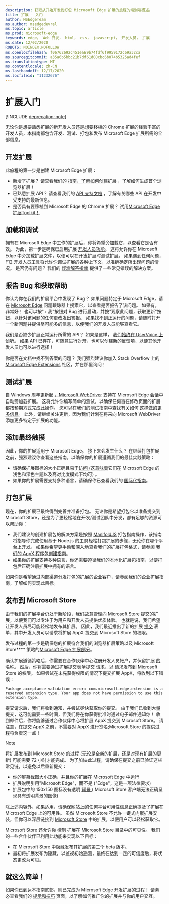 ```yaml
---
description: 获取从开始开发到打包 Microsoft Edge 扩展的旅程的端到端概述。
title: 扩展 - 入门
author: MSEdgeTeam
ms.author: msedgedevrel
ms.topic: article
ms.prod: microsoft-edge
keywords: edge， Web 开发， html， css， javascript， 开发人员， 扩展
ms.date: 12/02/2020
ROBOTS: NOINDEX,NOFOLLOW
ms.openlocfilehash: f06762692c451ea89b74fdf6f9959172c69a32ca
ms.sourcegitcommit: a35a6b5bbc21b7df61d08cbc6b074b5325ad4fef
ms.translationtype: MT
ms.contentlocale: zh-CN
ms.lasthandoff: 12/17/2020
ms.locfileid: "11232676"
---
```

# 扩展入门  

[!INCLUDE [deprecation-note](includes/deprecation-note.md)]  

无论你是想要熟悉扩展的新开发人员还是想要移植的 Chrome 扩展的经验丰富的开发人员，本指南都包含开发、测试、打包和发布 Microsoft Edge 扩展所需的全部信息。 

## 开发扩展

此旅程的第一步是创建 Microsoft Edge 扩展： 
- 新增了扩展？ 请查看我们的 [指南，了解如何创建扩展](./guides/creating-an-extension.md) ，了解如何生成首个浏览器扩展！ 
- 已熟悉扩展 API？ 请查看我们的 [API 支持文档](./api-support.md) ，了解有关哪些 API 在开发中受支持的最新信息。 
- 是否具有要移植到 Microsoft Edge 的 Chrome 扩展？ 试用[Microsoft Edge 扩展Toolkit！](./guides/porting-chrome-extensions.md)

## 加载和调试

拥有在 Microsoft Edge 中工作的扩展后，你将希望旁加载它，以查看它是否有效。 为此，第一步是确保已启用扩展 [开发人员功能](./guides/adding-and-removing-extensions.md)。 这将允许你在 Microsoft Edge 中旁加载扩展文件，以便可以在开发扩展时测试扩展。 如果遇到任何问题，F12 开发人员工具将允许你调试扩展的各种上下文[](./guides/debugging-extensions.md)，以准确确定所出现问题的情况。 是否仍有问题？ 我们的 [疑难解答指南](./troubleshooting.md) 提供了一些常见错误的解决方案。 

## 报告 Bug 和获取帮助

你认为你在我们的扩展平台中发现了 Bug？ 如果问题特定于 Microsoft Edge，请在 [Microsoft Edge](https://developer.microsoft.com/microsoft-edge/platform/issues/) 问题跟踪器上搜索它，以查看是否报告了该问题。 如果有，非常好！ 也可以按"+ 我"按钮对 Bug 进行启动，并按"观察此问题，获取更新"按钮，以针对该问题的任何更改发出警报。 如果找不到正运行的问题，请随时打开一个新问题并提供尽可能多的信息，以便我们的开发人员能够查看它。 

我们是否缺少扩展正常运行所需的 API？ 如果是这样， [我们始终在 UserVoice 上侦听](https://wpdev.uservoice.com/forums/257854-microsoft-edge-developer/category/87962-extensions)。 如果 API 已存在，可随意进行对开，也可以创建新的反馈项，以便其他开发人员也可以进行选择！ 

你是否在文档中找不到答案的问题？ 我们强烈建议你加入 Stack Overflow 上的 [Microsoft Edge Extensions](https://stackoverflow.com/questions/tagged/microsoft-edge-extension) 社区，并在那里询问！

## 测试扩展

自 Windows 周年更新起 [，Microsoft WebDriver](../webdriver/index.md) 支持在 Microsoft Edge 会话中自动旁加载扩展。 这将允许你编写简单的测试，以确保任何旨在修改页面的扩展都按预期方式完成此操作。 您可以在我们的测试指南中查找有关如何 [这样做的更多信息](./guides/packaging/creating-and-testing-extension-packages.md#automated-testing-with-webdriver)。 此外，请继续关注更新，因为我们计划在将来向 Microsoft WebDriver 添加更多特定于扩展的功能。

## 添加最终触摸

因此，你的扩展适用于 Microsoft Edge。 接下来会发生什么？ 在继续打包扩展之前，强烈建议你查看这些指南，以确保你的扩展遵循我们的最佳实践策略： 
- 请确保扩展图标的大小正确且[](./guides/design.md)易于[访问 (这意味着](./guides/accessibility.md)它们在 Microsoft Edge 的浅色和深色主题以及高对比度模式下均可) 。 
- 如果你的扩展需要支持多种语言，请确保你已查看我们的 [国际化指南](./guides/internationalization.md)。 

## 打包扩展

现在，你的扩展已最终得到完善并准备打包。 无论你是希望打包它以准备提交到 Microsoft Store，还是为了更轻松地在开发/测试团队中分发，都有足够的资源可以帮助你： 

- 我们建议的创建扩展包的解决方案是按照 [ManifoldJS](./guides/packaging/using-manifoldjs-to-package-extensions.md) 打包指南操作，该指南将指导你完成使用基于 Node.js 的工具轻松打包扩展的步骤，无论你在哪个平台上开发。 如果你希望更手动和深入地查看我们的扩展打包格式，请参阅 [我们的 AppX 程序包创建指南](./guides/packaging/creating-and-testing-extension-packages.md#preparing-the-submission-folder)。 
- 如果你的扩展支持多种语言，你还需要遵循我们的本地化扩展包指南，以便打包[](./guides/packaging/localizing-extension-packages.md)后正确注册扩展中拥有的语言。 

如果你是希望通过内部渠道分发打包的扩展的企业客户，请参阅我们的企业扩展指南，了解如何实现此目标[](./extensions-for-enterprise.md)。  

## 发布到 Microsoft Store

由于我们的扩展平台仍处于新阶段，我们故意管理向 Microsoft Store 提交的扩展，以便我们可以专注于为用户和开发人员提供优质体验。 也就是说，我们希望让开发人员尽可能轻松地发布其扩展。 因此，我们最近推出了新的扩展 [提交](https://aka.ms/extension-request) 表单，其中开发人员可以请求将扩展 AppX 提交到 Microsoft Store 的权限。
 
发布过程的第一步是确保您的扩展符合我们的浏览器扩展策略以及 Microsoft Store**** 策略的[Microsoft Edge 扩展部分](https://msdn.microsoft.com/library/windows/apps/dn764944.aspx#pol_10_12)。  

<!--  The first step of the publishing process is to make sure your extension conforms to our [browser extension policy](./microsoft-browser-extension-policy.md) as well as the [Microsoft Edge extensions section of the Microsoft Store Policies](https://msdn.microsoft.com/library/windows/apps/dn764944.aspx#pol_10_12).  -->  

确认扩展遵循策略后，你需要在合作伙伴中心注册开发人员帐户，并保留扩展 [的名称](./guides/packaging/extensions-in-the-windows-dev-center.md)。 然后，你将需要通过扩展提交表单提交 [请求，以](https://aka.ms/extension-request) 请求发布到 Microsoft Store 的权限。 如果尝试在未先获得权限的情况下提交扩展 AppX，将收到以下错误：

```text
Package acceptance validation error: com.microsoft.edge.extension is a reserved extension type. Your app does not have permission to use this extension type.
```  

提交请求后，我们将收到通知，并尝试尽快获取你的提交。 由于我们已收到大量提交，这可能需要一些时间，但我们将在你获得批准时通过电子邮件通知你！ 收到邮件后，你将能够通过合作伙伴中心将扩展 AppX 提交到 Microsoft Store。 请注意，在提交 AppX 之前，不需要对 AppX 进行签名;Microsoft Store 的提供过程将负责这一点！
 
> [!NOTE]
> 将扩展发布到 Microsoft Store 的过程 (无论是全新的扩展，还是对现有扩展的更新) 可能需要 72 小时才能完成。 为了加快此过程，请确保在提交之前已验证这些常见链，以避免以后重新提交： 
> - 你的屏幕截图大小正确，并且你的扩展在 Microsoft Edge 中运行 
> - 扩展说明引用"Microsoft Edge"，而不是 ("Edge"，这是一项法律要求)  
> - 扩展包中的 150x150 图标没有透明 [背景 (](./guides/design.md#microsoft-store-icon) Microsoft Store 客户端无法正确呈现具有透明背景的图像)  

除上述内容外，如果适用，请确保网站上的任何平台可用性信息正确提及了扩展在 Microsoft Edge 上的可用性。 虽然 Microsoft Store 不允许一键式内嵌扩展安装，但你可以深层链接到 [Microsoft Store](./tips-and-tricks.md#get-a-direct-link-to-your-extension-in-the-microsoft-store) 中的扩展，以便用户可以轻松获取它。 

Microsoft Store 还允许你 [控制](https://blogs.windows.com/buildingapps/2015/09/10/managing-hidden-apps-beta-apps-and-visibility-of-in-app-purchases-in-dev-center/) 扩展在 Microsoft Store 目录中的可见性。 我们的一些合作伙伴已利用此功能来实现以下目标： 
- 在 Microsoft Store 中隐藏发布其扩展的第二个 beta 版本。
- 最初将扩展发布为隐藏，以监视初始遥测，最终在达到一定的可信度后，将状态更改为可见。

## 就这么简单！

如果你已到达本指南底部，则已完成为 Microsoft Edge 开发扩展的过程！ 请务必查看我们的 [提示和技巧](./tips-and-tricks.md) 页面，以了解如何推广你的扩展并与你的用户交互。
